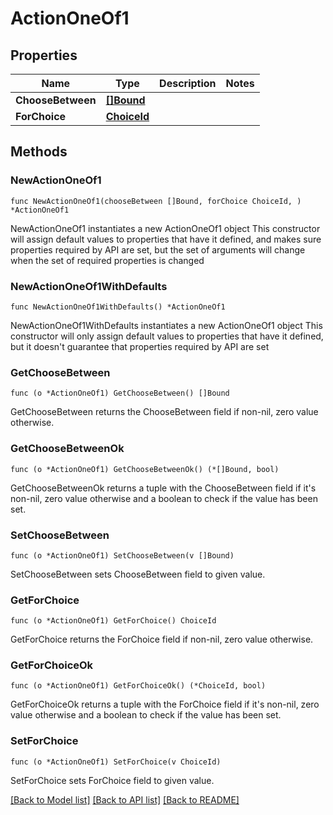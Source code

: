 # ActionOneOf1

## Properties

Name | Type | Description | Notes
------------ | ------------- | ------------- | -------------
**ChooseBetween** | [**[]Bound**](Bound.md) |  | 
**ForChoice** | [**ChoiceId**](ChoiceId.md) |  | 

## Methods

### NewActionOneOf1

`func NewActionOneOf1(chooseBetween []Bound, forChoice ChoiceId, ) *ActionOneOf1`

NewActionOneOf1 instantiates a new ActionOneOf1 object
This constructor will assign default values to properties that have it defined,
and makes sure properties required by API are set, but the set of arguments
will change when the set of required properties is changed

### NewActionOneOf1WithDefaults

`func NewActionOneOf1WithDefaults() *ActionOneOf1`

NewActionOneOf1WithDefaults instantiates a new ActionOneOf1 object
This constructor will only assign default values to properties that have it defined,
but it doesn't guarantee that properties required by API are set

### GetChooseBetween

`func (o *ActionOneOf1) GetChooseBetween() []Bound`

GetChooseBetween returns the ChooseBetween field if non-nil, zero value otherwise.

### GetChooseBetweenOk

`func (o *ActionOneOf1) GetChooseBetweenOk() (*[]Bound, bool)`

GetChooseBetweenOk returns a tuple with the ChooseBetween field if it's non-nil, zero value otherwise
and a boolean to check if the value has been set.

### SetChooseBetween

`func (o *ActionOneOf1) SetChooseBetween(v []Bound)`

SetChooseBetween sets ChooseBetween field to given value.


### GetForChoice

`func (o *ActionOneOf1) GetForChoice() ChoiceId`

GetForChoice returns the ForChoice field if non-nil, zero value otherwise.

### GetForChoiceOk

`func (o *ActionOneOf1) GetForChoiceOk() (*ChoiceId, bool)`

GetForChoiceOk returns a tuple with the ForChoice field if it's non-nil, zero value otherwise
and a boolean to check if the value has been set.

### SetForChoice

`func (o *ActionOneOf1) SetForChoice(v ChoiceId)`

SetForChoice sets ForChoice field to given value.



[[Back to Model list]](../README.md#documentation-for-models) [[Back to API list]](../README.md#documentation-for-api-endpoints) [[Back to README]](../README.md)


